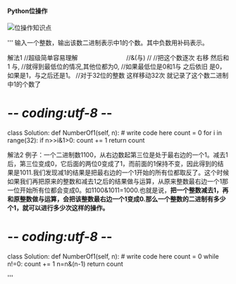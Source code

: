 #### Python位操作

![位操作知识点](https://i.loli.net/2017/10/27/59f2a0cd67b87.png)

'''
输入一个整数，输出该数二进制表示中1的个数。其中负数用补码表示。


解法1
//超级简单容易理解                            //&(与)
// //把这个数逐次 右移 然后和1 与,
//就得到最低位的情况,其他位都为0,
//如果最低位是0和1与 之后依旧 是0，如果是1，与之后还是1。
//对于32位的整数 这样移动32次 就记录了这个数二进制中1的个数了 
# -*- coding:utf-8 -*-
class Solution:
    def NumberOf1(self, n):
        # write code here
        count = 0
        for i in range(32):
            if n>>i&1>0:
                count += 1
        return count




解法2
例子：一个二进制数1100，从右边数起第三位是处于最右边的一个1。减去1后，第三位变成0，它后面的两位0变成了1，而前面的1保持不变，因此得到的结果是1011.我们发现减1的结果是把最右边的一个1开始的所有位都取反了。这个时候如果我们再把原来的整数和减去1之后的结果做与运算，从原来整数最右边一个1那一位开始所有位都会变成0。如1100&1011=1000.也就是说，**把一个整数减去1，再和原整数做与运算，会把该整数最右边一个1变成0.那么一个整数的二进制有多少个1，就可以进行多少次这样的操作。**

# -*- coding:utf-8 -*-
class Solution:
    def NumberOf1(self, n):
        # write code here
        count = 0
        while n!=0:
            count += 1
            n=n&(n-1)
        return count

'''